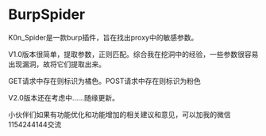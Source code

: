 # BurpSpider
K0n_Spider是一款burp插件，旨在找出proxy中的敏感参数。

V1.0版本很简单，提取参数，正则匹配。综合我在挖洞中的经验，一些参数很容易出现漏洞，故将它们提取出来。

GET请求中存在则标识为橘色。POST请求中存在则标识为粉色

V2.0版本还在考虑中......随缘更新。

小伙伴们如果有功能优化和功能增加的相关建议和意见，可以加我的微信1154244144交流
